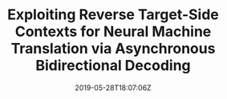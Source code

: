 ---
title: "Exploiting Reverse Target-Side Contexts for Neural Machine Translation via Asynchronous Bidirectional Decoding"
authors:
- Jinsong Su
- Xiangwen Zhang
- Qian Lin
- Yue Qin
- Junfeng Yao
- Yang Liu
author_notes:
- 
- 
- 
- 
- 
- 
date: "2019-05-28T18:07:06Z"
publishDate: "2025-05-28T18:07:06Z"
publication_types: [文本机器翻译]
publication: "**Artificial Intelligence.** (CCF-A类)"
---